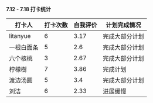 **7.12 - 7.18 打卡统计**

| 打卡人     | 打卡次数 | 自我评价 | 计划完成情况   |
| ---------- | -------- | -------- | -------------- |
| litanyue   | 6        | 3.17     | 完成大部分计划 |
| 一根白面条 | 5        | 2.6      | 完成大部分计划 |
| 六个核桃   | 3        | 2.67     | 完成大部分计划 |
| 柠檬樹     | 7        | 3.86     | 完成计划       |
| 渡边汤圆   | 5        | 3.4      | 完成大部分计划 |
| 刘洁       | 6        | 2.33     | 进展缓慢       |

